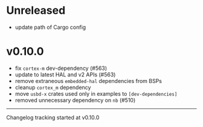 # Unreleased

- update path of Cargo config

# v0.10.0

- fix `cortex-m` dev-dependency (#563)
- update to latest HAL and v2 APIs (#563)
- remove extraneous `embedded-hal` dependencies from BSPs
- cleanup `cortex_m` dependency
- move `usbd-x` crates used only in examples to `[dev-dependencies]`
- removed unnecessary dependency on `nb` (#510)

---

Changelog tracking started at v0.10.0
